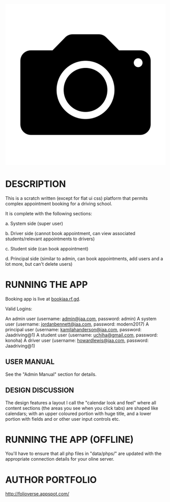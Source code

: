 ![Alt text]( https://github.com/JordanMicahBennett/Grapple/blob/master/data/miscellaneous/Screens/image_icon.png "default page")


# DESCRIPTION
This is a scratch written (except for flat ui css) platform that permits complex appointment booking for a driving school.

It is complete with the following sections:

a. System side (super user)

b. Driver side (cannot book appointment, can view associated students/relevant appointments to drivers)

c. Student side (can book appointment)

d. Principal side (similar to admin, can book appointments, add users and a lot more, but can't delete users)



# RUNNING THE APP 

Booking app is live at [bookjaa.rf.gd](https://bookjaa.rf.gd/).

Valid Logins:

An admin user (username: admin@jaa.com, password: admin)
A system user (username: jordanbennett@jaa.com, password: modern2017)
A principal user (username: kamilahanderson@jaa.com, password: Jaadriving@1)
A student user (username: uchiha@gmail.com, password: konoha)
A driver user (username: howardlewis@jaa.com, password: Jaadriving@1)


## USER MANUAL

See the "Admin Manual" section for details.

## DESIGN DISCUSSION

The design features a layout I call the "calendar look and feel" where all content sections (the areas you see when you click tabs) are shaped like calendars;
with an upper coloured portion with huge title, and a lower portion with fields and or other user input controls etc.


# RUNNING THE APP (OFFLINE)

You'll have to ensure that all php files in "data/phps/" are updated with the appropriate connection details for your oline server.


AUTHOR PORTFOLIO
============================================
http://folioverse.appspot.com/


